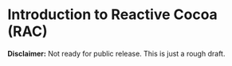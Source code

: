 # Introduction to Reactive Cocoa (RAC)

**Disclaimer:** Not ready for public release. This is just a rough draft.
